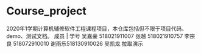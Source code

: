 # Course_project
2020年1学期计算机辅修软件工程课程项目，本仓库包括但不限于项目代码、demo、测试文档。
成员 | 学号
吴嘉豪 518021911007
张越 518021910757
李宗良 518072910010
谢雨乐518130910026
吴凯龙 
拉取演示